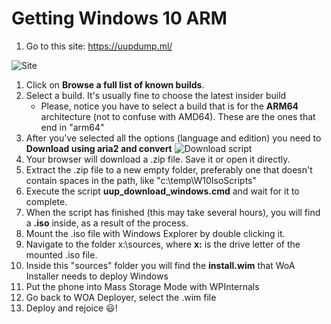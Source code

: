 ﻿# Getting Windows 10 ARM
1. Go to this site: https://uupdump.ml/

 ![Site](GetWoa-Site.png)

1. Click on **Browse a full list of known builds**. 
1. Select a build. It's usually fine to choose the latest insider build
	* Please, notice you have to select a build that is for the **ARM64** architecture (not to confuse with AMD64). These are the ones that end in "arm64"	 
1. After you've selected all the options (language and edition) you need to **Download using aria2 and convert** 
![Download script](GetWoa-DownloadScript.png)
1. Your browser will download a .zip file. Save it or open it directly.
1. Extract the .zip file to a new empty folder, preferably one that doesn't contain spaces in the path, like "c:\temp\W10IsoScripts"
1. Execute the script **uup_download_windows.cmd** and wait for it to complete.
1. When the script has finished (this may take several hours), you will find a **.iso** inside, as a result of the process.
1. Mount the .iso file with Windows Explorer by double clicking it.
1. Navigate to the folder x:\sources, where **x:** is the drive letter of the mounted .iso file.
1. Inside this "sources" folder you will find the **install.wim** that WoA Installer needs to deploy Windows
1. Put the phone into Mass Storage Mode with WPInternals
1. Go back to WOA Deployer, select the .wim file
1. Deploy and rejoice 😃!
